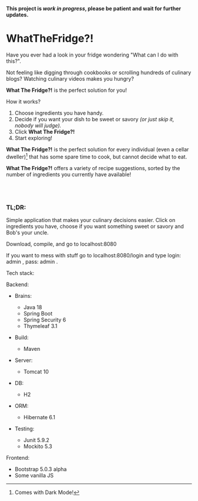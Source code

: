 **This project is _work in progress_, please be patient and wait for further updates.**

# WhatTheFridge?!

Have you ever had a look in your fridge wondering "What can I do with this?".

Not feeling like digging through cookbooks or scrolling hundreds of culinary blogs?
Watching culinary videos makes you hungry?

**What The Fridge?!** is the perfect solution for you!

How it works?
1. Choose ingredients you have handy.
1. Decide if you want your dish to be sweet or savory _(or just skip it, nobody will judge)._
1. Click **What The Fridge?!**
1. Start exploring!

**What The Fridge?!** is the perfect solution for every individual (even a cellar dweller)[^1] that has some spare time to cook, but cannot decide what to eat.

**What The Fridge?!** offers a variety of recipe suggestions, sorted by the number of ingredients you currently have available!

[^1]: Comes with Dark Mode!

<br /><br />
### TL;DR:

Simple application that makes your culinary decisions easier.
Click on ingredients you have, choose if you want something sweet or savory and Bob's your uncle.

Download, compile, and go to localhost:8080

If you want to mess with stuff go to localhost:8080/login and type login: admin , pass: admin .


Tech stack:

Backend:

* Brains:
  - Java 18
  - Spring Boot
  - Spring Security 6
  - Thymeleaf 3.1
  
* Build:
  - Maven
  
* Server:
  - Tomcat 10
  
* DB:
   - H2
  
* ORM:
  - Hibernate 6.1
  
* Testing:
  - Junit 5.9.2
  - Mockito 5.3
  
Frontend:
  * Bootstrap 5.0.3 alpha
  * Some vanilla JS

